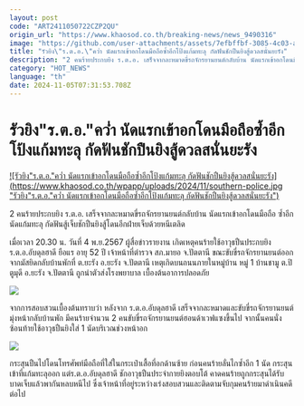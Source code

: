 ```yaml
---
layout: post
code: "ART2411050722CZP2QU"
origin_url: "https://www.khaosod.co.th/breaking-news/news_9490316"
image: "https://github.com/user-attachments/assets/7efbffbf-3085-4c03-a1df-26fcf980d583"
title: "รัวยิง\"ร.ต.อ.\"คว่ำ นัดแรกเข้าอกโดนมือถือซ้ำอีกโป้งแก้มทะลุ กัดฟันชักปืนยิงสู้ดวลสนั่นยะรัง"
description: "2 คนร้ายประกบยิง ร.ต.อ. เสร็จจากละหมาดขี่รถจักรยานยนต์กลับบ้าน นัดแรกเข้าอกโดนมือถือ ซ้ำอีกนัดแก้มทะลุ กัดฟันสู้เจ็บชักปืนยิงสู้โดนอีกฝ่ายเจ็บด้วยหนีเตลิด"
category: "HOT_NEWS"
language: "th"
date: 2024-11-05T07:31:53.708Z
---
```


# รัวยิง"ร.ต.อ."คว่ำ นัดแรกเข้าอกโดนมือถือซ้ำอีกโป้งแก้มทะลุ กัดฟันชักปืนยิงสู้ดวลสนั่นยะรัง

[![รัวยิง"ร.ต.อ."คว่ำ นัดแรกเข้าอกโดนมือถือซ้ำอีกโป้งแก้มทะลุ กัดฟันชักปืนยิงสู้ดวลสนั่นยะรัง](https://www.khaosod.co.th/wpapp/uploads/2024/11/southern-police.jpg "รัวยิง"ร.ต.อ."คว่ำ นัดแรกเข้าอกโดนมือถือซ้ำอีกโป้งแก้มทะลุ กัดฟันชักปืนยิงสู้ดวลสนั่นยะรัง")](https://www.khaosod.co.th/wpapp/uploads/2024/11/southern-police.jpg)

2 คนร้ายประกบยิง ร.ต.อ. เสร็จจากละหมาดขี่รถจักรยานยนต์กลับบ้าน นัดแรกเข้าอกโดนมือถือ ซ้ำอีกนัดแก้มทะลุ กัดฟันสู้เจ็บชักปืนยิงสู้โดนอีกฝ่ายเจ็บด้วยหนีเตลิด

เมื่อเวลา 20.30 น. วันที่ 4 พ.ย.2567 ผู้สื่อข่าวรายงาน เกิดเหตุคนร้ายใช้อาวุธปืนประกบยิง ร.ต.อ.อับดุลฮาดี ยือแร อายุ 52 ปี เจ้าหน้าที่ตำรวจ สภ.มายอ จ.ปัตตานี ขณะขับขี่รถจักรยานยนต์ออกจากมัสยิดกลับบ้านพักที่ ต.ยะรัง อ.ยะรัง จ.ปัตตานี เหตุเกิดบนถนนภายในหมู่บ้าน หมู่ 1 บ้านชามู ต.ปิตูมุดี อ.ยะรัง จ.ปัตตานี ถูกนำตัวส่งโรงพยาบาล เบื้องต้นอาการปลอดภัย

[![](https://www.khaosod.co.th/wpapp/uploads/2024/11/รตอ.2-696x392.jpg)](https://www.khaosod.co.th/wpapp/uploads/2024/11/รตอ.2.jpg)

จากการสอบสวนเบื้องต้นทราบว่า หลังจาก ร.ต.อ.อับดุลฮาดี เสร็จจากละหมาดและขับขี่รถจักรยานยนต์มุ่งหน้ากลับบ้านพัก มีคนร้ายจำนวน 2 คนขับขี่รถจักรยานยนต์ฮอนด้าเวฟแซงขึ้นไป จากนั้นคนนั่งซ้อนท้ายใช้อาวุธปืนยิงใส่ 1 นัดบริเวณช่วงหน้าอก

[![](https://www.khaosod.co.th/wpapp/uploads/2024/11/รตอ.1-696x392.jpg)](https://www.khaosod.co.th/wpapp/uploads/2024/11/รตอ.1.jpg)

กระสุนปืนไปโดนโทรศัพท์มือถือที่ใส่ในกระเป๋าเสื้อที่อกด้านซ้าย ก่อนคนร้ายลั่นไกซ้ำอีก 1 นัด กระสุนเข้าที่แก้มทะลุออก แต่ร.ต.อ.อับดุลฮาดี ชักอาวุธปืนประจำกายยิงตอบโต้ คาดคนร้ายถูกกระสุนได้รับบาดเจ็บแล้วพากันหลบหนีไป ซึ่งเจ้าหน้าที่อยู่ระหว่างเร่งสอบสวนและติดตามจับกุมคนร้ายมาดำเนินคดีต่อไป